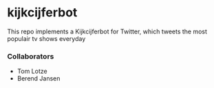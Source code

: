 # kijkcijferbot
This repo implements a Kijkcijferbot for Twitter, which tweets the most populair tv shows everyday

### Collaborators
- Tom Lotze
- Berend Jansen

